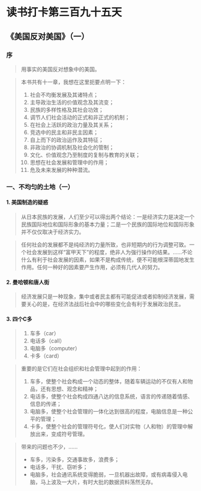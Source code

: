 读书打卡第三百九十五天
===

《美国反对美国》（一）
---

### 序

> 用事实的美国反对想象中的美国。

> 本书共有十一章，我想在这里扼要点明一下：
> 1. 社会不均衡发展及其诸特点；
> 2. 主导政治生活的价值观念及其流变；
> 3. 民族的多样性格及其社会功效；
> 4. 调节人们社会活动的正式和非正式的机制；
> 5. 在社会上活跃的政治力量及其关系；
> 6. 竞选中的民主和非民主因素；
> 7. 自上而下的政治运作及其特征；
> 8. 非政治的协调机制及社会化的管制；
> 9. 文化、价值观念乃至制度的复制与教育的关联；
> 10. 思想在社会发展和管理中的作用；
> 11. 危及未来发展的种种潜流。

### 一、不均匀的土地（一）

#### 1. 美国制造的疑惑

> 从日本民族的发展，人们至少可以得出两个结论：一是经济实力是决定一个民族国际地位和国际形象的基本力量；二是一个民族的国际地位和国际形象并不仅仅取决于经济实力。

> 任何社会的发展都不是纯经济的力量所致，也非短期内的行为调整可致。一个社会发展到这样“富甲天下”的程度，绝非人为强行操作的结果。……不论什么有利于社会发展的因素，如果不是构成传统，便不可能根深蒂固地发生作用。任何一种好的因素要产生作用，必须有几代人的努力。

#### 2. 曼哈顿和唐人街

> 经济发展只是一种现象，集中或者民主都有可能促进或者抑制经济发展，需要关心的是，在经济法战后社会中的哪些变化会有利于发展政治民主。

#### 3. 四个C多

> 1. 车多（car）
> 2. 电话多（call）
> 3. 电脑多（computer）
> 4. 卡多（card）

> 重要的是它们在社会组织和社会管理中起到的作用：
> 1. 车多，使整个社会构成一个动态的整体，随着车辆运动的不仅有人和物品，还有思想、观念和精神；
> 2. 电话多，使整个社会构成四通八达的信息系统，语言的传递随着情感、信息的传递；
> 3. 电脑多，使整个社会管理的一体化达到很高的程度，电脑信息是一种公平的管理；
> 4. 卡多，使整个社会的管理符号化，使人们对实物（人和物）的管理中解放出来，变成符号管理。

> 带来的问题也不少，……
> * 车多，污染多，交通事故多，浪费多；
> * 电话多，干扰、窃听多；
> * 电脑多，社会通讯系统变得脆弱，一旦机器出故障，或有病毒侵入电脑，马上波及一大片，有时大批的数据资料荡然无存。